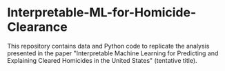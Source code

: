 # Interpretable-ML-for-Homicide-Clearance
This repository contains data and Python code to replicate the analysis presented in the paper "Interpretable Machine Learning for Predicting and Explaining Cleared Homicides in the United States" (tentative title). 
